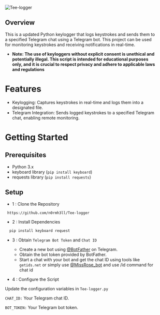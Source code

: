 ![Tee-logger](https://socialify.git.ci/n0rmh3ll/Tee-logger/image?description=1&font=Source%20Code%20Pro&forks=1&issues=1&language=1&name=1&owner=1&pattern=Floating%20Cogs&pulls=1&stargazers=1&theme=Dark)

## Overview
This is a updated Python keylogger that logs keystrokes and sends them to a specified Telegram chat using a Telegram bot. This project can be used for monitoring keystrokes and receiving notifications in real-time.

* **Note: The use of keyloggers without explicit consent is unethical and potentially illegal. This script is intended for educational purposes only, and it is crucial to respect privacy and adhere to applicable laws and regulations** 

# Features
* Keylogging: Captures keystrokes in real-time and logs them into a designated file.
* Telegram Integration: Sends logged keystrokes to a specified Telegram chat, enabling remote monitoring.

# Getting Started
## Prerequisites
* Python 3.x
* keyboard library (`pip install keyboard`)
* requests library (`pip install requests`)
## Setup
* 1 : Clone the Repository
```bash
 https://github.com/n0rmh3ll/Tee-logger
```
* 2 : Install Dependencies
```bash
  pip install keyboard request
```
* 3 : Obtain `Telegram Bot Token` and `Chat ID`
  
    * Create a new bot using [@BotFather](https://t.me/BotFather) on Telegram.
    * Obtain the bot token provided by BotFather.
    * Start a chat with your bot and get the chat ID using tools like `getids.net` or simply use [@MissRose_bot](https://t.me/MissRose_bot) and use /id command for chat id

* 4 : Configure the Script

Update the configuration variables in `Tee-logger.py`

`CHAT_ID:` Your Telegram chat ID.

`BOT_TOKEN:` Your Telegram bot token.
